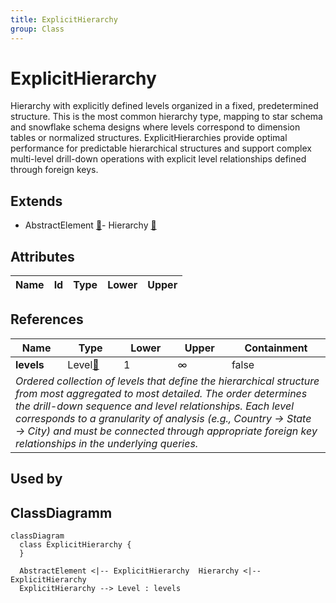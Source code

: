 ```yaml
---
title: ExplicitHierarchy
group: Class
---
```


# ExplicitHierarchy<a name="class-explicithierarchy"></a>

Hierarchy with explicitly defined levels organized in a fixed, predetermined structure. This is the most common hierarchy type, mapping to star schema and snowflake schema designs where levels correspond to dimension tables or normalized structures. ExplicitHierarchies provide optimal performance for predictable hierarchical structures and support complex multi-level drill-down operations with explicit level relationships defined through foreign keys.
## Extends
- AbstractElement [🔗](./class-AbstractElement)- Hierarchy [🔗](./class-Hierarchy)
## Attributes

<table>
  <thead>
    <tr>
      <th>Name</th>
      <th>Id</th>
      <th>Type</th>
      <th>Lower</th>
      <th>Upper</th>
    </tr>
  </thead>
  <tbody>
  </tbody>
</table>

## References

<table>
  <thead>
    <tr>
      <th>Name</th>
      <th>Type</th>
      <th>Lower</th>
      <th>Upper</th>
      <th>Containment</th>
    </tr>
  </thead>
  <tbody>
    <tr>
      <td><strong>levels</strong></td>
      <td>Level<a href="./class-Level">🔗</a></td>
      <td>1</td>
      <td>&infin;</td>
      <td>false</td>
    </tr>
    <tr>
      <td colspan="5"><em>Ordered collection of levels that define the hierarchical structure from most aggregated to most detailed. The order determines the drill-down sequence and level relationships. Each level corresponds to a granularity of analysis (e.g., Country -> State -> City) and must be connected through appropriate foreign key relationships in the underlying queries.</em></td>
    </tr>
  </tbody>
</table>



## Used by


## ClassDiagramm

```mermaid
classDiagram
  class ExplicitHierarchy {
  }

  AbstractElement <|-- ExplicitHierarchy  Hierarchy <|-- ExplicitHierarchy
  ExplicitHierarchy --> Level : levels

```

